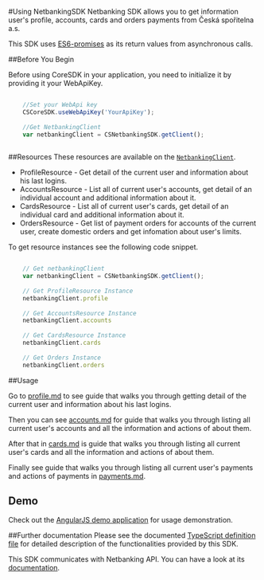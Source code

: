 #Using NetbankingSDK
Netbanking SDK allows you to get information user's profile, accounts, cards and orders payments from Česká spořitelna a.s.

This SDK uses [ES6-promises](https://developer.mozilla.org/en-US/docs/Web/JavaScript/Reference/Global_Objects/Promise) as its return values from asynchronous calls.

##Before You Begin

Before using CoreSDK in your application, you need to initialize it by providing it your WebApiKey.

```javascript

    //Set your WebApi key
    CSCoreSDK.useWebApiKey('YourApiKey');
    
    //Get NetbankingClient
    var netbankingClient = CSNetbankingSDK.getClient();
    
```

##Resources
These resources are available on the [`NetbankingClient`](../lib/netbanking.ts). 

- ProfileResource - Get detail of the current user and information about his last logins.
- AccountsResource - List all of current user's accounts, get detail of an individual account and additional information about it.
- CardsResource -  List all of current user's cards, get detail of an individual card and additional information about it.
- OrdersResource - Get list of payment orders for accounts of the current user, create domestic orders and get infomation about user's limits.

To get resource instances see the following code snippet.

```javascript

    // Get netbankingClient
    var netbankingClient = CSNetbankingSDK.getClient();
    
    // Get ProfileResource Instance 
    netbankingClient.profile
    
    // Get AccountsResource Instance
    netbankingClient.accounts
    
    // Get CardsResource Instance
    netbankingClient.cards
    
    // Get Orders Instance
    netbankingClient.orders

```

##Usage

Go to [profile.md](./profile.md) to see guide that walks you through getting detail of the current user and information about his last logins.

Then you can see [accounts.md](./accounts.md) for guide that walks you through listing all current user's accounts and all the information and actions of about them.

After that in [cards.md](./cards.md) is guide that walks you through listing all current user's cards and all the information and actions of about them.

Finally see guide that walks you through listing all current user's payments and actions of payments in [payments.md](./payments.md).

## Demo
Check out the [AngularJS demo application](https://github.com/Ceskasporiteln/csas-sdk-demo-js) for usage demonstration.

##Further documentation
Please see the documented [TypeScript definition file](../dist/cs-netbanking-sdk.sfx.d.ts) for detailed description of the functionalities provided by this SDK.

This SDK communicates with Netbanking API. You can have a look at its [documentation](http://docs.netbankingv3.apiary.io/).